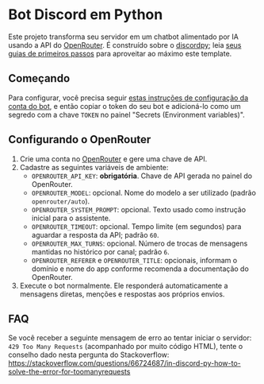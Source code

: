 # Bot Discord em Python

Este projeto transforma seu servidor em um chatbot alimentado por IA usando a API do [OpenRouter](https://openrouter.ai/). É construído sobre o [discordpy](https://discordpy.readthedocs.io/); leia [seus guias de primeiros passos](https://discordpy.readthedocs.io/en/stable/#getting-started) para aproveitar ao máximo este template.

## Começando

Para configurar, você precisa seguir [estas instruções de configuração da conta do bot](https://discordpy.readthedocs.io/en/stable/discord.html), e então copiar o token do seu bot e adicioná-lo como um segredo com a chave `TOKEN` no painel "Secrets (Environment variables)".

## Configurando o OpenRouter

1. Crie uma conta no [OpenRouter](https://openrouter.ai/) e gere uma chave de API.
2. Cadastre as seguintes variáveis de ambiente:
   - `OPENROUTER_API_KEY`: **obrigatória**. Chave de API gerada no painel do OpenRouter.
   - `OPENROUTER_MODEL`: opcional. Nome do modelo a ser utilizado (padrão `openrouter/auto`).
   - `OPENROUTER_SYSTEM_PROMPT`: opcional. Texto usado como instrução inicial para o assistente.
   - `OPENROUTER_TIMEOUT`: opcional. Tempo limite (em segundos) para aguardar a resposta da API; padrão `60`.
   - `OPENROUTER_MAX_TURNS`: opcional. Número de trocas de mensagens mantidas no histórico por canal; padrão `6`.
   - `OPENROUTER_REFERER` e `OPENROUTER_TITLE`: opcionais, informam o domínio e nome do app conforme recomenda a documentação do OpenRouter.
3. Execute o bot normalmente. Ele responderá automaticamente a mensagens diretas, menções e respostas aos próprios envios.

## FAQ

Se você receber a seguinte mensagem de erro ao tentar iniciar o servidor: `429 Too Many Requests` (acompanhado por muito código HTML), tente o conselho dado nesta pergunta do Stackoverflow: https://stackoverflow.com/questions/66724687/in-discord-py-how-to-solve-the-error-for-toomanyrequests
